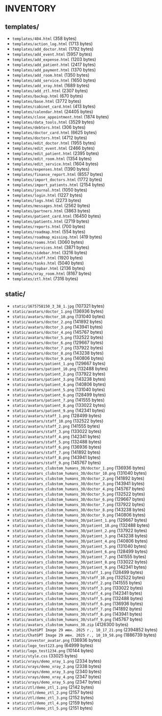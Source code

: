 # INVENTORY

## templates/
- `templates/404.html` (358 bytes)
- `templates/action_log.html` (1713 bytes)
- `templates/add_doctor.html` (1792 bytes)
- `templates/add_event.html` (5957 bytes)
- `templates/add_expense.html` (1203 bytes)
- `templates/add_patient.html` (2417 bytes)
- `templates/add_payment.html` (1370 bytes)
- `templates/add_room.html` (1350 bytes)
- `templates/add_service.html` (1650 bytes)
- `templates/add_xray.html` (1689 bytes)
- `templates/add_ztl.html` (2307 bytes)
- `templates/backup.html` (670 bytes)
- `templates/base.html` (3772 bytes)
- `templates/cabinet_card.html` (413 bytes)
- `templates/calendar.html` (24405 bytes)
- `templates/close_appointment.html` (1874 bytes)
- `templates/data_tools.html` (3529 bytes)
- `templates/debtors.html` (306 bytes)
- `templates/doctor_card.html` (6625 bytes)
- `templates/doctors.html` (4712 bytes)
- `templates/edit_doctor.html` (1955 bytes)
- `templates/edit_event.html` (2466 bytes)
- `templates/edit_patient.html` (2395 bytes)
- `templates/edit_room.html` (1354 bytes)
- `templates/edit_service.html` (1604 bytes)
- `templates/expenses.html` (1390 bytes)
- `templates/finance_report.html` (8557 bytes)
- `templates/import_doctors.html` (1772 bytes)
- `templates/import_patients.html` (2154 bytes)
- `templates/journal.html` (1050 bytes)
- `templates/login.html` (1227 bytes)
- `templates/logs.html` (2273 bytes)
- `templates/messages.html` (2562 bytes)
- `templates/partners.html` (3863 bytes)
- `templates/patient_card.html` (16450 bytes)
- `templates/patients.html` (2719 bytes)
- `templates/reports.html` (700 bytes)
- `templates/roadmap.html` (554 bytes)
- `templates/roadmap_missing.html` (419 bytes)
- `templates/rooms.html` (3060 bytes)
- `templates/services.html` (3871 bytes)
- `templates/sidebar.html` (3216 bytes)
- `templates/staff.html` (1920 bytes)
- `templates/tasks.html` (5040 bytes)
- `templates/topbar.html` (2136 bytes)
- `templates/xray_room.html` (8167 bytes)
- `templates/ztl.html` (7316 bytes)

## static/
- `static/1675758150_3_38_1.jpg` (107321 bytes)
- `static/avatars/doctor_1.png` (136936 bytes)
- `static/avatars/doctor_10.png` (131040 bytes)
- `static/avatars/doctor_2.png` (141892 bytes)
- `static/avatars/doctor_3.png` (143941 bytes)
- `static/avatars/doctor_4.png` (145767 bytes)
- `static/avatars/doctor_5.png` (132522 bytes)
- `static/avatars/doctor_6.png` (129667 bytes)
- `static/avatars/doctor_7.png` (137922 bytes)
- `static/avatars/doctor_8.png` (143238 bytes)
- `static/avatars/doctor_9.png` (140806 bytes)
- `static/avatars/patient_1.png` (129667 bytes)
- `static/avatars/patient_10.png` (132488 bytes)
- `static/avatars/patient_2.png` (137922 bytes)
- `static/avatars/patient_3.png` (143238 bytes)
- `static/avatars/patient_4.png` (140806 bytes)
- `static/avatars/patient_5.png` (131040 bytes)
- `static/avatars/patient_6.png` (128499 bytes)
- `static/avatars/patient_7.png` (141555 bytes)
- `static/avatars/patient_8.png` (133022 bytes)
- `static/avatars/patient_9.png` (142341 bytes)
- `static/avatars/staff_1.png` (128499 bytes)
- `static/avatars/staff_10.png` (132522 bytes)
- `static/avatars/staff_2.png` (141555 bytes)
- `static/avatars/staff_3.png` (133022 bytes)
- `static/avatars/staff_4.png` (142341 bytes)
- `static/avatars/staff_5.png` (132488 bytes)
- `static/avatars/staff_6.png` (136936 bytes)
- `static/avatars/staff_7.png` (141892 bytes)
- `static/avatars/staff_8.png` (143941 bytes)
- `static/avatars/staff_9.png` (145767 bytes)
- `static/avatars_clubstom_humans_30/doctor_1.png` (136936 bytes)
- `static/avatars_clubstom_humans_30/doctor_10.png` (131040 bytes)
- `static/avatars_clubstom_humans_30/doctor_2.png` (141892 bytes)
- `static/avatars_clubstom_humans_30/doctor_3.png` (143941 bytes)
- `static/avatars_clubstom_humans_30/doctor_4.png` (145767 bytes)
- `static/avatars_clubstom_humans_30/doctor_5.png` (132522 bytes)
- `static/avatars_clubstom_humans_30/doctor_6.png` (129667 bytes)
- `static/avatars_clubstom_humans_30/doctor_7.png` (137922 bytes)
- `static/avatars_clubstom_humans_30/doctor_8.png` (143238 bytes)
- `static/avatars_clubstom_humans_30/doctor_9.png` (140806 bytes)
- `static/avatars_clubstom_humans_30/patient_1.png` (129667 bytes)
- `static/avatars_clubstom_humans_30/patient_10.png` (132488 bytes)
- `static/avatars_clubstom_humans_30/patient_2.png` (137922 bytes)
- `static/avatars_clubstom_humans_30/patient_3.png` (143238 bytes)
- `static/avatars_clubstom_humans_30/patient_4.png` (140806 bytes)
- `static/avatars_clubstom_humans_30/patient_5.png` (131040 bytes)
- `static/avatars_clubstom_humans_30/patient_6.png` (128499 bytes)
- `static/avatars_clubstom_humans_30/patient_7.png` (141555 bytes)
- `static/avatars_clubstom_humans_30/patient_8.png` (133022 bytes)
- `static/avatars_clubstom_humans_30/patient_9.png` (142341 bytes)
- `static/avatars_clubstom_humans_30/staff_1.png` (128499 bytes)
- `static/avatars_clubstom_humans_30/staff_10.png` (132522 bytes)
- `static/avatars_clubstom_humans_30/staff_2.png` (141555 bytes)
- `static/avatars_clubstom_humans_30/staff_3.png` (133022 bytes)
- `static/avatars_clubstom_humans_30/staff_4.png` (142341 bytes)
- `static/avatars_clubstom_humans_30/staff_5.png` (132488 bytes)
- `static/avatars_clubstom_humans_30/staff_6.png` (136936 bytes)
- `static/avatars_clubstom_humans_30/staff_7.png` (141892 bytes)
- `static/avatars_clubstom_humans_30/staff_8.png` (143941 bytes)
- `static/avatars_clubstom_humans_30/staff_9.png` (145767 bytes)
- `static/avatars_clubstom_humans_30.zip` (4126300 bytes)
- `static/ChatGPT Image 29 июн. 2025 г., 10_17_21.png` (2394852 bytes)
- `static/ChatGPT Image 29 июн. 2025 г., 10_19_58.png` (1886739 bytes)
- `static/investor_avatar.png` (136936 bytes)
- `static/logo_test123.png` (64999 bytes)
- `static/logo_test1234.png` (10144 bytes)
- `static/style.css` (33025 bytes)
- `static/xrays/demo_xray_1.png` (2334 bytes)
- `static/xrays/demo_xray_2.png` (2338 bytes)
- `static/xrays/demo_xray_3.png` (2340 bytes)
- `static/xrays/demo_xray_4.png` (2347 bytes)
- `static/xrays/demo_xray_5.png` (2347 bytes)
- `static/ztl/demo_ztl_1.png` (2142 bytes)
- `static/ztl/demo_ztl_2.png` (2157 bytes)
- `static/ztl/demo_ztl_3.png` (2152 bytes)
- `static/ztl/demo_ztl_4.png` (2159 bytes)
- `static/ztl/demo_ztl_5.png` (2151 bytes)
